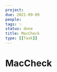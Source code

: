 ```yaml
---
project:
due: 2021-09-09
people:
tags: ✨ 
status: done
title: MacCheck
type: [[Task]]
---
```


# MacCheck